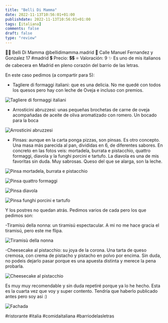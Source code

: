 ```yaml
---
title: "Belli Di Mamma"
date: 2022-11-13T10:56:01+01:00
publishdate: 2022-11-13T10:56:01+01:00
tags: [italiana]
comments: false
draft: false
type: "review"
---
```


👨‍🍳 Belli Di Mamma @bellidimamma.madrid
📍 Calle Manuel Fernandez y Gonzalez 17 #madrid
💲 Precio: 💲💲
⭐ Valoración: 9
✨ Es uno de mis italianos de cabecera en Madrid en pleno corazón del barrio de las letras.

En este caso pedimos (a compartir para 5):
- Tagliere di formaggi italiani: que es una delicia. No me quedé con todos los quesos pero hay con leche de Oveja e incluso con premios.

![Tagliere di formaggi italiani](images/tabla-quesos.webp)

- Arrosticini abruzzesi: unas pequeñas brochetas de carne de oveja acompañadas de aceite de oliva aromatizado con romero. Un bocado para la boca

![Arrosticini abruzzesi](images/brochetas.webp)

- Pinsas: aunque en la carta ponga pizzas, son pinsas. Es otro concepto. Una masa más parecida al pan, divididas en 6, de diferentes sabores. En concreto en las fotos veis: mortadela, burrata e pistacchio, quattro formaggi, diavola y la funghi porcini e tartufo. La diavola es una de mis favoritas sin duda. Muy sabrosas. Queso del que se alarga, son la leche.

![Pinsa mortadela, burrata e pistacchio](images/pinsa-mortadela.webp)

![Pinsa quattro formaggi](images/pinsa-4-quesos.webp)

![Pinsa diavola](images/pinsa-diavola.webp)

![Pinsa funghi porcini e tartufo](images/pinsa-setas.webp)

Y los postres no quedan atrás. Pedimos varios de cada pero los que pedimos son:

-Tiramisù della nonna: un tiramisú espectacular. A mi no me hace gracia el tiramisú, pero este me flipa.

![Tiramisù della nonna](images/tiramisu.webp)

-Cheesecake al pistacchio: su joya de la corona. Una tarta de queso cremosa, con crema de pistacho y pistacho en polvo por encima. Sin duda, no podeis dejarlo pasar porque es una apuesta distinta y merece la pena probarla.

![Cheesecake al pistacchio](images/cheesecake.webp)

Es muy muy recomendable y sin duda repetiré porque ya lo he hecho. Esta es la cuarta vez que voy y super contento. Tendría que haberlo publicado antes pero soy asi :)

![Fachada](images/fachada.webp)

#ristorante #italia #comidaitaliana #barriodelasletras